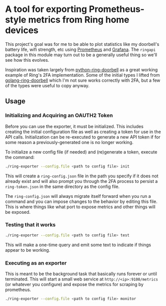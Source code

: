 # A tool for exporting Prometheus-style metrics from Ring home devices

This project's goal was for me to be able to plot statistics like my doorbell's battery life, wifi strength, etc using [Prometheus](https://prometheus.io/) and [Grafana](https://grafana.com/). The `ringapi` package in this module may turn out to be a generally useful thing so we'll see how this evolves.

Inspiration was taken largely from [python-ring-doorbell](https://github.com/tchellomello/python-ring-doorbell) as a great working example of Ring's 2FA implementation. Some of the initial types I lifted from [golang-ring-doorbell](https://github.com/efarrer/golang-ring-doorbell) which I'm not sure works correctly with 2FA, but a few of the types were useful to copy anyway.

## Usage

### Initializing and Acquiring an OAUTH2 Token

Before you can use the exporter, it must be initialized. This includes creating the initial configuration file as well as creating a token for use in the API calls. Initialization can be re-executed to generate a new API token if for some reason a previously-generated one is no longer working.

To initialize a new config file (if needed) and (re)generate a token, execute the command:

```sh
./ring-exporter --config.file <path to config file> init
```

This will create a `ring-config.json` file in the path you specify if it does not already exist and will also prompt you through the 2FA process to persist a `ring-token.json` in the same directory as the config file.

The `ring-config.json` will always migrate itself forward when you run a command and you can impose changes to the behavior by editing this file. This is where things like what port to expose metrics and other things will be exposed.

### Testing that it works

```sh
./ring-exporter --config.file <path to config file> test
```

This will make a one-time query and emit some text to indicate if things appear to be working.

### Executing as an exporter

This is meant to be the background task that basically runs forever or until terminated. This will start a small web service at `http://<ip>:9100/metrics` (or whatever you configure) and expose the metrics for scraping by prometheus.

```sh
./ring-exporter --config.file <path to config file> monitor
```
